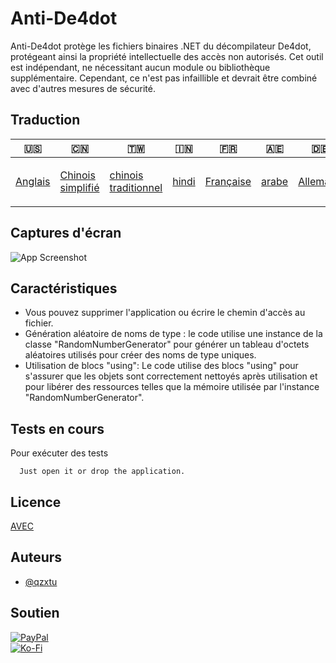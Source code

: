 # Anti-De4dot

Anti-De4dot protège les fichiers binaires .NET du décompilateur De4dot, protégeant ainsi la propriété intellectuelle des accès non autorisés. Cet outil est indépendant, ne nécessitant aucun module ou bibliothèque supplémentaire. Cependant, ce n'est pas infaillible et devrait être combiné avec d'autres mesures de sécurité.

## Traduction

| 🇺🇸                 | 🇨🇳                                 | 🇹🇼                                    | 🇮🇳                  | 🇫🇷                      | 🇦🇪                  | 🇩🇪                     | 🇯🇵                | 🇪🇸                     |
| -------------------- | ------------------------------------ | --------------------------------------- | --------------------- | ------------------------- | --------------------- | ------------------------ | ------------------- | ------------------------ |
| [Anglais](README.md) | [Chinois simplifié](README.zh-CN.md) | [chinois traditionnel](README.zh-TW.md) | [hindi](README.hi.md) | [Française](README.fr.md) | [arabe](README.ar.md) | [Allemand](README.de.md) | [日本語](README.ja.md) | [Espagnol](README.es.md) |

## Captures d'écran

![App Screenshot](https://cdn.discordapp.com/attachments/1008195045960204349/1097785288748699648/New_Website_Blue_Mockup_Instagram_-_Laptop.png)

## Caractéristiques

-   Vous pouvez supprimer l'application ou écrire le chemin d'accès au fichier.
-   Génération aléatoire de noms de type : le code utilise une instance de la classe "RandomNumberGenerator" pour générer un tableau d'octets aléatoires utilisés pour créer des noms de type uniques.
-   Utilisation de blocs "using": Le code utilise des blocs "using" pour s'assurer que les objets sont correctement nettoyés après utilisation et pour libérer des ressources telles que la mémoire utilisée par l'instance "RandomNumberGenerator".

## Tests en cours

Pour exécuter des tests

```text
  Just open it or drop the application.
```

## Licence

[AVEC](https://choosealicense.com/licenses/mit/)

## Auteurs

-   [@qzxtu](https://www.github.com/qzxtu)

## Soutien

[![PayPal](https://img.shields.io/badge/PayPal-00457C?style=for-the-badge&logo=paypal&logoColor=white)](https://paypal.me/nova355killer)  
[![Ko-Fi](https://img.shields.io/badge/kofi-00457C?style=for-the-badge&logo=ko-fi&logoColor=white)](https://ko-fi.com/nova355)
